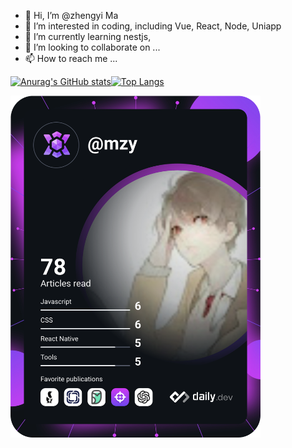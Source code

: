 - 👋 Hi, I’m @zhengyi Ma
- 👀 I’m interested in coding, including Vue, React, Node, Uniapp
- 🌱 I’m currently learning nestjs, 
- 💞️ I’m looking to collaborate on ...
- 📫 How to reach me ...

<!---
zbncs/zbncs is a ✨ special ✨ repository because its `README.md` (this file) appears on your GitHub profile.
You can click the Preview link to take a look at your changes.
--->

[![Anurag's GitHub stats](https://github-readme-stats.vercel.app/api?username=zbncs&show_icons=true&theme=tokyonight)](https://github.com/anuraghazra/github-readme-stats)[![Top Langs](https://github-readme-stats.vercel.app/api/top-langs/?username=anuraghazra&layout=compact)](https://github.com/anuraghazra/github-readme-stats)

<a href="https://app.daily.dev/mzy"><img src="https://github.com/zbncs/zbncs/blob/main/devcard.svg" width="400" alt="Chris Bongers's Dev Card"/></a>

